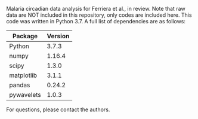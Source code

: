Malaria circadian data analysis for Ferriera et al., in review. 
Note that raw data are NOT included in this repository, only codes are included here.
This code was written in Python 3.7. A full list of dependencies are as follows:

| Package | Version |
|------------|---------|
| Python | 3.7.3 |
| numpy | 1.16.4 |
| scipy | 1.3.0 |
| matplotlib | 3.1.1 |
| pandas | 0.24.2 |
|pywavelets | 1.0.3 |

For questions, please contact the authors.
